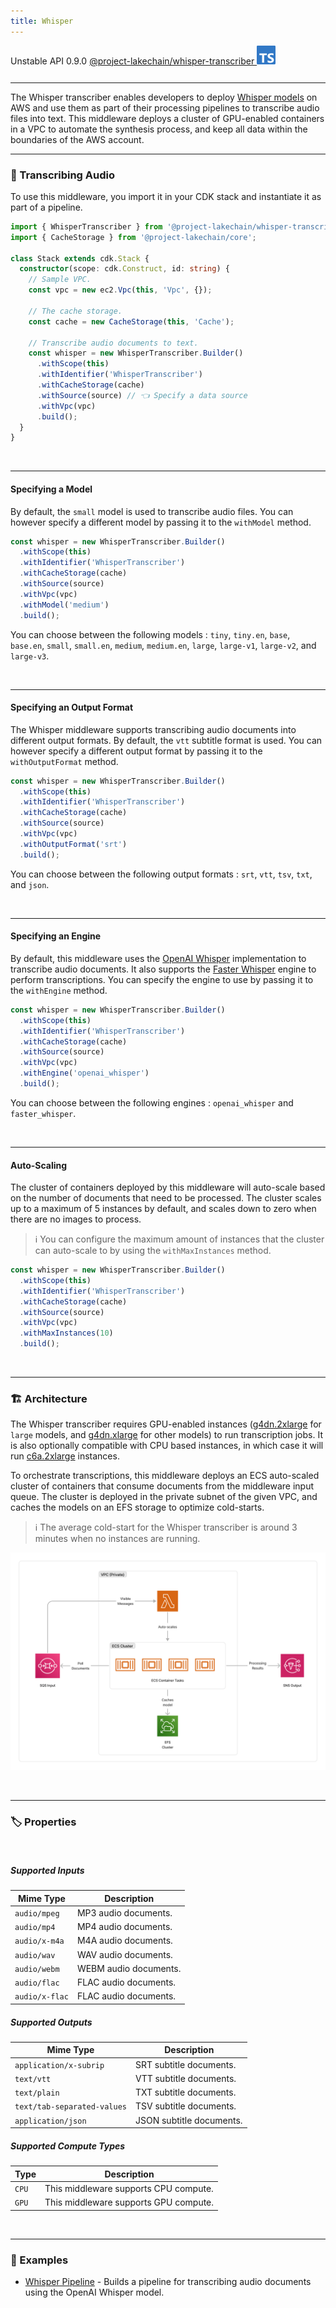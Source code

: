 ```yaml
---
title: Whisper
---
```


<span title="Label: Pro" data-view-component="true" class="Label Label--api text-uppercase">
  Unstable API
</span>
<span title="Label: Pro" data-view-component="true" class="Label Label--version text-uppercase">
  0.9.0
</span>
<span title="Label: Pro" data-view-component="true" class="Label Label--package">
  <a target="_blank" href="https://www.npmjs.com/package/@project-lakechain/whisper-transcriber">
    @project-lakechain/whisper-transcriber
  </a>
</span>
<span class="language-icon">
  <svg role="img" viewBox="0 0 24 24" width="30" xmlns="http://www.w3.org/2000/svg" style="fill: #3178C6;"><title>TypeScript</title><path d="M1.125 0C.502 0 0 .502 0 1.125v21.75C0 23.498.502 24 1.125 24h21.75c.623 0 1.125-.502 1.125-1.125V1.125C24 .502 23.498 0 22.875 0zm17.363 9.75c.612 0 1.154.037 1.627.111a6.38 6.38 0 0 1 1.306.34v2.458a3.95 3.95 0 0 0-.643-.361 5.093 5.093 0 0 0-.717-.26 5.453 5.453 0 0 0-1.426-.2c-.3 0-.573.028-.819.086a2.1 2.1 0 0 0-.623.242c-.17.104-.3.229-.393.374a.888.888 0 0 0-.14.49c0 .196.053.373.156.529.104.156.252.304.443.444s.423.276.696.41c.273.135.582.274.926.416.47.197.892.407 1.266.628.374.222.695.473.963.753.268.279.472.598.614.957.142.359.214.776.214 1.253 0 .657-.125 1.21-.373 1.656a3.033 3.033 0 0 1-1.012 1.085 4.38 4.38 0 0 1-1.487.596c-.566.12-1.163.18-1.79.18a9.916 9.916 0 0 1-1.84-.164 5.544 5.544 0 0 1-1.512-.493v-2.63a5.033 5.033 0 0 0 3.237 1.2c.333 0 .624-.03.872-.09.249-.06.456-.144.623-.25.166-.108.29-.234.373-.38a1.023 1.023 0 0 0-.074-1.089 2.12 2.12 0 0 0-.537-.5 5.597 5.597 0 0 0-.807-.444 27.72 27.72 0 0 0-1.007-.436c-.918-.383-1.602-.852-2.053-1.405-.45-.553-.676-1.222-.676-2.005 0-.614.123-1.141.369-1.582.246-.441.58-.804 1.004-1.089a4.494 4.494 0 0 1 1.47-.629 7.536 7.536 0 0 1 1.77-.201zm-15.113.188h9.563v2.166H9.506v9.646H6.789v-9.646H3.375z"/></svg>
</span>
<div style="margin-top: 26px"></div>

---

The Whisper transcriber enables developers to deploy [Whisper models](https://github.com/openai/whisper) on AWS and use them as part of their processing pipelines to transcribe audio files into text. This middleware deploys a cluster of GPU-enabled containers in a VPC to automate the synthesis process, and keep all data within the boundaries of the AWS account.

---

### 📝 Transcribing Audio

To use this middleware, you import it in your CDK stack and instantiate it as part of a pipeline.

```typescript
import { WhisperTranscriber } from '@project-lakechain/whisper-transcriber';
import { CacheStorage } from '@project-lakechain/core';

class Stack extends cdk.Stack {
  constructor(scope: cdk.Construct, id: string) {
    // Sample VPC.
    const vpc = new ec2.Vpc(this, 'Vpc', {});

    // The cache storage.
    const cache = new CacheStorage(this, 'Cache');
    
    // Transcribe audio documents to text.
    const whisper = new WhisperTranscriber.Builder()
      .withScope(this)
      .withIdentifier('WhisperTranscriber')
      .withCacheStorage(cache)
      .withSource(source) // 👈 Specify a data source
      .withVpc(vpc)
      .build();
  }
}
```

<br>

---

#### Specifying a Model

By default, the `small` model is used to transcribe audio files. You can however specify a different model by passing it to the `withModel` method.

```typescript
const whisper = new WhisperTranscriber.Builder()
  .withScope(this)
  .withIdentifier('WhisperTranscriber')
  .withCacheStorage(cache)
  .withSource(source)
  .withVpc(vpc)
  .withModel('medium')
  .build();
```

You can choose between the following models : `tiny`, `tiny.en`, `base`, `base.en`, `small`, `small.en`, `medium`, `medium.en`, `large`, `large-v1`, `large-v2`,  and `large-v3`.

<br>

---

#### Specifying an Output Format

The Whisper middleware supports transcribing audio documents into different output formats. By default, the `vtt` subtitle format is used. You can however specify a different output format by passing it to the `withOutputFormat` method.

```typescript
const whisper = new WhisperTranscriber.Builder()
  .withScope(this)
  .withIdentifier('WhisperTranscriber')
  .withCacheStorage(cache)
  .withSource(source)
  .withVpc(vpc)
  .withOutputFormat('srt')
  .build();
```

You can choose between the following output formats : `srt`, `vtt`, `tsv`, `txt`, and `json`.

<br>

---

#### Specifying an Engine

By default, this middleware uses the [OpenAI Whisper](https://github.com/openai/whisper) implementation to transcribe audio documents. It also supports the [Faster Whisper](https://github.com/SYSTRAN/faster-whisper) engine to perform transcriptions. You can specify the engine to use by passing it to the `withEngine` method.

```typescript
const whisper = new WhisperTranscriber.Builder()
  .withScope(this)
  .withIdentifier('WhisperTranscriber')
  .withCacheStorage(cache)
  .withSource(source)
  .withVpc(vpc)
  .withEngine('openai_whisper')
  .build();
```

You can choose between the following engines : `openai_whisper` and `faster_whisper`.

<br>

---

#### Auto-Scaling

The cluster of containers deployed by this middleware will auto-scale based on the number of documents that need to be processed. The cluster scales up to a maximum of 5 instances by default, and scales down to zero when there are no images to process.

> ℹ️ You can configure the maximum amount of instances that the cluster can auto-scale to by using the `withMaxInstances` method.

```typescript
const whisper = new WhisperTranscriber.Builder()
  .withScope(this)
  .withIdentifier('WhisperTranscriber')
  .withCacheStorage(cache)
  .withSource(source)
  .withVpc(vpc)
  .withMaxInstances(10)
  .build();
```

<br>

---

### 🏗️ Architecture

The Whisper transcriber requires GPU-enabled instances ([g4dn.2xlarge](https://aws.amazon.com/ec2/instance-types/g4/) for `large` models, and [g4dn.xlarge](https://aws.amazon.com/ec2/instance-types/g4/) for other models) to run transcription jobs. It is also optionally compatible with CPU based instances, in which case it will run [c6a.2xlarge](https://aws.amazon.com/ec2/instance-types/c6a/) instances.

To orchestrate transcriptions, this middleware deploys an ECS auto-scaled cluster of containers that consume documents from the middleware input queue. The cluster is deployed in the private subnet of the given VPC, and caches the models on an EFS storage to optimize cold-starts.

> ℹ️ The average cold-start for the Whisper transcriber is around 3 minutes when no instances are running.

![Whisper Transcriber Architecture](../../../assets/whisper-transcriber-architecture.png)

<br>

---

### 🏷️ Properties

<br>

##### Supported Inputs

|  Mime Type  | Description |
| ----------- | ----------- |
| `audio/mpeg` | MP3 audio documents. |
| `audio/mp4` | MP4 audio documents. |
| `audio/x-m4a` | M4A audio documents. |
| `audio/wav` | WAV audio documents. |
| `audio/webm` | WEBM audio documents. |
| `audio/flac` | FLAC audio documents. |
| `audio/x-flac` | FLAC audio documents. |

##### Supported Outputs

|  Mime Type  | Description |
| ----------- | ----------- |
| `application/x-subrip` | SRT subtitle documents. |
| `text/vtt` | VTT subtitle documents. |
| `text/plain` | TXT subtitle documents. |
| `text/tab-separated-values` | TSV subtitle documents. |
| `application/json` | JSON subtitle documents. |

##### Supported Compute Types

| Type  | Description |
| ----- | ----------- |
| `CPU` | This middleware supports CPU compute. |
| `GPU` | This middleware supports GPU compute. |

<br>

---

### 📖 Examples

- [Whisper Pipeline](https://github.com/awslabs/project-lakechain/tree/main/examples/simple-pipelines/transcription-pipelines/whisper-pipeline) - Builds a pipeline for transcribing audio documents using the OpenAI Whisper model.

